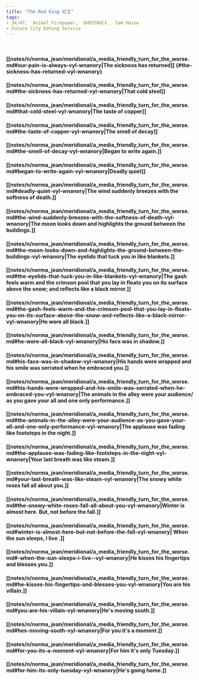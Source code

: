 ```yaml
---
title: "The Red King 红王"
tags:
- JK/47,  Animal Firepower,  GHOSTWVLF,  Sam Haine
- Future City Dating Service
---
```

&nbsp;
#### [[notes/n/norma_jean/meridional/a_media_friendly_turn_for_the_worse.md#our-pain-is-always-vyl-wnanory|The sickness has returned]] {#the-sickness-has-returned-vyl-wnanory}
#### [[notes/n/norma_jean/meridional/a_media_friendly_turn_for_the_worse.md#the-sickness-has-returned-vyl-wnanory|That cold steel]]
#### [[notes/n/norma_jean/meridional/a_media_friendly_turn_for_the_worse.md#that-cold-steel-vyl-wnanory|The taste of copper]]
#### [[notes/n/norma_jean/meridional/a_media_friendly_turn_for_the_worse.md#the-taste-of-copper-vyl-wnanory|The smell of decay]]
#### [[notes/n/norma_jean/meridional/a_media_friendly_turn_for_the_worse.md#the-smell-of-decay-vyl-wnanory|Began to write again.]]
#### [[notes/n/norma_jean/meridional/a_media_friendly_turn_for_the_worse.md#began-to-write-again-vyl-wnanory|Deadly quiet]]
#### [[notes/n/norma_jean/meridional/a_media_friendly_turn_for_the_worse.md#deadly-quiet-vyl-wnanory|The wind suddenly breezes with the softness of death.]]
#### [[notes/n/norma_jean/meridional/a_media_friendly_turn_for_the_worse.md#the-wind-suddenly-breezes-with-the-softness-of-death-vyl-wnanory|The moon looks down and highlights the ground between the buildings.]]
#### [[notes/n/norma_jean/meridional/a_media_friendly_turn_for_the_worse.md#the-moon-looks-down-and-highlights-the-ground-between-the-buildings-vyl-wnanory|The eyelids that tuck you in like blankets.]]
#### [[notes/n/norma_jean/meridional/a_media_friendly_turn_for_the_worse.md#the-eyelids-that-tuck-you-in-like-blankets-vyl-wnanory|The gash feels warm and the crimson pool that you lay in floats you on its surface above the snow; and reflects like a black mirror.]]
#### [[notes/n/norma_jean/meridional/a_media_friendly_turn_for_the_worse.md#the-gash-feels-warm-and-the-crimson-pool-that-you-lay-in-floats-you-on-its-surface-above-the-snow-and-reflects-like-a-black-mirror-vyl-wnanory|He wore all black.]]
#### [[notes/n/norma_jean/meridional/a_media_friendly_turn_for_the_worse.md#he-wore-all-black-vyl-wnanory|His face was in shadow.]]
#### [[notes/n/norma_jean/meridional/a_media_friendly_turn_for_the_worse.md#his-face-was-in-shadow-vyl-wnanory|His hands were wrapped and his smile was serrated when he embraced you.]]
#### [[notes/n/norma_jean/meridional/a_media_friendly_turn_for_the_worse.md#his-hands-were-wrapped-and-his-smile-was-serrated-when-he-embraced-you-vyl-wnanory|The animals in the alley were your audience/ as you gave your all and one only performance.]]
#### [[notes/n/norma_jean/meridional/a_media_friendly_turn_for_the_worse.md#the-animals-in-the-alley-were-your-audience-as-you-gave-your-all-and-one-only-performance-vyl-wnanory|The applause was fading like footsteps in the night.]]
#### [[notes/n/norma_jean/meridional/a_media_friendly_turn_for_the_worse.md#the-applause-was-fading-like-footsteps-in-the-night-vyl-wnanory|Your last breath was like steam.]]
#### [[notes/n/norma_jean/meridional/a_media_friendly_turn_for_the_worse.md#your-last-breath-was-like-steam-vyl-wnanory|The snowy white roses fall all about you.]]
#### [[notes/n/norma_jean/meridional/a_media_friendly_turn_for_the_worse.md#the-snowy-white-roses-fall-all-about-you-vyl-wnanory|Winter is almost here. But, not before the fall.]]
#### [[notes/n/norma_jean/meridional/a_media_friendly_turn_for_the_worse.md#winter-is-almost-here-but-not-before-the-fall-vyl-wnanory| When the sun sleeps, I live .]]
#### [[notes/n/norma_jean/meridional/a_media_friendly_turn_for_the_worse.md#-when-the-sun-sleeps-i-live--vyl-wnanory|He kisses his fingertips and blesses you.]]
#### [[notes/n/norma_jean/meridional/a_media_friendly_turn_for_the_worse.md#he-kisses-his-fingertips-and-blesses-you-vyl-wnanory|You are his villain.]]
#### [[notes/n/norma_jean/meridional/a_media_friendly_turn_for_the_worse.md#you-are-his-villain-vyl-wnanory|He's moving south.]]
#### [[notes/n/norma_jean/meridional/a_media_friendly_turn_for_the_worse.md#hes-moving-south-vyl-wnanory|For you it's a moment.]]
#### [[notes/n/norma_jean/meridional/a_media_friendly_turn_for_the_worse.md#for-you-its-a-moment-vyl-wnanory|For him it's only Tuesday.]]
#### [[notes/n/norma_jean/meridional/a_media_friendly_turn_for_the_worse.md#for-him-its-only-tuesday-vyl-wnanory|He's going home.]]
